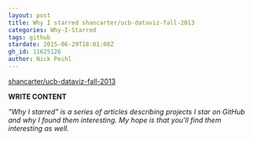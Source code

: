 ```yaml
---
layout: post
title: Why I starred shancarter/ucb-dataviz-fall-2013
categories: Why-I-Starred
tags: github
stardate: 2015-06-29T18:01:08Z
gh_id: 11625126
author: Nick Peihl
---
```


[shancarter/ucb-dataviz-fall-2013](https://github.com/shancarter/ucb-dataviz-fall-2013)

**WRITE CONTENT**

*"Why I starred" is a series of articles describing projects I star on GitHub and why I found them interesting. My hope is that you'll find them interesting as well.*

